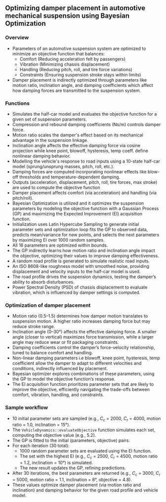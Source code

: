 ## Optimizing damper placement in automotive mechanical suspension using Bayesian Optimization

### Overview
* Parameters of an automotive suspension system are optimized to minimize an objective function that balances:
  * Comfort (Reducing acceleration felt by passengers)
  * Vibration (Minimizing chassis displacement)
  * Handling (Reducing pitch, roll, and tire force variations)
  * Constraints (Ensuring suspension stroke stays within limits)
* Damper placement is indirectly optimized through parameters like motion ratio, inclination angle, and damping coefficients which affect how damping forces are transmitted to the suspension system.

### Functions
* Simulates the half-car model and evaluates the objective function for a given set of suspension parameters.
* Compression and rebound damping coefficients (Ns/m) controls damper force.
* Motion ratio scales the damper's effect based on its mechanical advantage in the suspension linkage.
* Inclination angle affects the effective damping force via cosine projection while knee point, blowoff, hysteresis, temp coeff. define nonlinear damping behavior.
* Modelling the vehicle's response to road inputs using a 10-state half-car model (sprung/unsprung masses, pitch, roll, etc.).
* Damping forces are computed incorporating nonlinear effects like blow-off thresholds and temperature-dependent damping.
* Outputs (acceleration, displacement, pitch, roll, tire forces, max stroke) are used to compute the objective function
* Damper placement affects comfort (via acceleration) and handling (via pitch/roll).
* Bayesian Optimization is utilized and it optimizes the suspension parameters by modeling the objective function with a Gaussian Process (GP) and maximizing the Expected Improvement (EI) acquisition function.
* Initialization uses Latin Hypercube Sampling to generate initial parameter sets and optimization loop fits the GP to observed data, predicts mean/variance for new points, and selects the next parameters by maximizing EI over 1000 random samples.
* All 16 parameters are optimized within bounds.
* The GP indirectly learns how motion ratio and inclination angle impact the objective, optimizing their values to improve damping effectiveness.
* A random road profile is generated to simulate realistic road inputs.
* An ISO 8608-like roughness model with smoothed noise, providing displacement and velocity inputs to the half-car model is used.
* The road profile drives the suspension dynamics, testing the damper’s ability to absorb disturbances.
* Power Spectral Density (PSD) of chassis displacement to evaluate vibration, which is influenced by damper settings is computed.

### Optimization of damper placement
* Motion ratio (0.5–1.5) determines how damper motion translates to suspension motion. A higher ratio increases damping force but may reduce stroke range.
* Inclination angle (0–30°) affects the effective damping force. A smaller angle (closer to vertical) maximizes force transmission, while a larger angle may reduce wear or fit packaging constraints.
* Damping coefficients control the damper’s force-velocity relationship, tuned to balance comfort and handling.
* Non-linear damping parameters i.e blowoff, knee point, hysteresis, temp coefficient allow the damper to adapt to different velocities and conditions, indirectly influenced by placement.
* Bayesian optimizer explores combinations of these parameters, using the GP to model the objective function’s response.
* The EI acquisition function prioritizes parameter sets that are likely to improve the objective, efficiently navigating the trade-offs between comfort, vibration, handling, and constraints.

### Sample workflow
* 10 initial parameter sets are sampled (e.g., $C_c$ = 2000, $C_r$ = 4000, motion ratio = 1.0, inclination = 15°).
* The `VehicleDynamics::evaluateObjective` function simulates each set, computing the objective value (e.g., 5.2).
* The GP is fitted to the initial (parameters, objective) pairs.
* For each iteration (30 total):
  * 1000 random parameter sets are evaluated using the EI function.
  * The set with the highest EI (e.g., $C_c$ = 2500, $C_r$ = 4500, motion ratio = 1.2, inclination = 10°) is simulated.
  * The new result updates the GP, refining predictions.
* After 30 iterations, the best parameters are returned (e.g., $C_c$ = 3000, $C_r$ = 5000, motion ratio = 1.1, inclination = 8°, objective = 4.8).
* These values optimize damper placement (via motion ratio and inclination) and damping behavior for the given road profile and vehicle model. 

